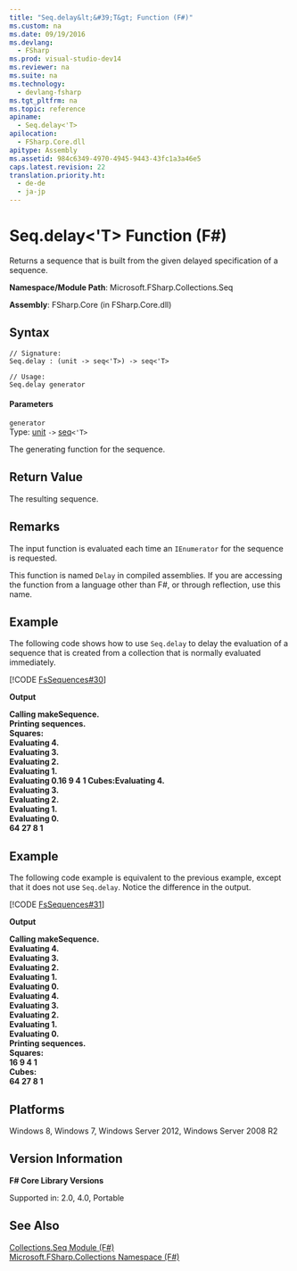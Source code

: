 ```yaml
---
title: "Seq.delay&lt;&#39;T&gt; Function (F#)"
ms.custom: na
ms.date: 09/19/2016
ms.devlang: 
  - FSharp
ms.prod: visual-studio-dev14
ms.reviewer: na
ms.suite: na
ms.technology: 
  - devlang-fsharp
ms.tgt_pltfrm: na
ms.topic: reference
apiname: 
  - Seq.delay<'T>
apilocation: 
  - FSharp.Core.dll
apitype: Assembly
ms.assetid: 984c6349-4970-4945-9443-43fc1a3a46e5
caps.latest.revision: 22
translation.priority.ht: 
  - de-de
  - ja-jp
---
```

# Seq.delay&lt;&#39;T&gt; Function (F#)
Returns a sequence that is built from the given delayed specification of a sequence.  
  
 **Namespace/Module Path**: Microsoft.FSharp.Collections.Seq  
  
 **Assembly**: FSharp.Core (in FSharp.Core.dll)  
  
## Syntax  
  
```  
// Signature:  
Seq.delay : (unit -> seq<'T>) -> seq<'T>  
  
// Usage:  
Seq.delay generator  
```  
  
#### Parameters  
 `generator`  
 Type: [unit](../vs140/Core.unit-Type-Abbreviation--F#-.md) `->` [seq](../vs140/Collections.seq--T--Type-Abbreviation--F#-.md)`<'T>`  
  
 The generating function for the sequence.  
  
## Return Value  
 The resulting sequence.  
  
## Remarks  
 The input function is evaluated each time an `IEnumerator` for the sequence is requested.  
  
 This function is named `Delay` in compiled assemblies. If you are accessing the function from a language other than F#, or through reflection, use this name.  
  
## Example  
 The following code shows how to use `Seq.delay` to delay the evaluation of a sequence that is created from a collection that is normally evaluated immediately.  
  
 [!CODE [FsSequences#30](../CodeSnippet/VS_Snippets_Fsharp/fssequences#30)]  
  
 **Output**  
  
 **Calling makeSequence.**  
**Printing sequences.**  
**Squares:**  
**Evaluating 4.**  
**Evaluating 3.**  
**Evaluating 2.**  
**Evaluating 1.**  
**Evaluating 0.16 9 4 1 Cubes:Evaluating 4.**  
**Evaluating 3.**  
**Evaluating 2.**  
**Evaluating 1.**  
**Evaluating 0.**  
**64 27 8 1**   
## Example  
 The following code example is equivalent to the previous example, except that it does not use `Seq.delay`. Notice the difference in the output.  
  
 [!CODE [FsSequences#31](../CodeSnippet/VS_Snippets_Fsharp/fssequences#31)]  
  
 **Output**  
  
 **Calling makeSequence.**  
**Evaluating 4.**  
**Evaluating 3.**  
**Evaluating 2.**  
**Evaluating 1.**  
**Evaluating 0.**  
**Evaluating 4.**  
**Evaluating 3.**  
**Evaluating 2.**  
**Evaluating 1.**  
**Evaluating 0.**  
**Printing sequences.**  
**Squares:**  
**16 9 4 1**   
**Cubes:**  
**64 27 8 1**    
## Platforms  
 Windows 8, Windows 7, Windows Server 2012, Windows Server 2008 R2  
  
## Version Information  
 **F# Core Library Versions**  
  
 Supported in: 2.0, 4.0, Portable  
  
## See Also  
 [Collections.Seq Module (F#)](../Topic/Collections.Seq%20Module%20\(F%23\).md)   
 [Microsoft.FSharp.Collections Namespace (F#)](../Topic/Microsoft.FSharp.Collections%20Namespace%20\(F%23\).md)
